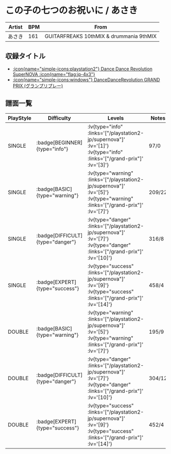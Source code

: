 # この子の七つのお祝いに / あさき

|Artist|BPM|From|
|------|---|----|
|あさき|161|GUITARFREAKS 10thMIX & drummania 9thMIX|

## 収録タイトル

- [ :icon{name="simple-icons:playstation2"} Dance Dance Revolution SuperNOVA :icon{name="flag:jp-4x3"} ](/playstation2-jp/supernova)
- [ :icon{name="simple-icons:windows"} DanceDanceRevolution GRAND PRIX (グランプリプレー)](/grand-prix)

## 譜面一覧

|PlayStyle|Difficulty|Levels|Notes|Movie|
|---------|----------|------|-----|-----|
|SINGLE| :badge[BEGINNER]{type="info"} | :lv{type="info" :links='["/playstation2-jp/supernova"]' :lv='[1]'}  :lv{type="info" :links='["/grand-prix"]' :lv='[3]'} |97/0||
|SINGLE| :badge[BASIC]{type="warning"} | :lv{type="warning" :links='["/playstation2-jp/supernova"]' :lv='[5]'}  :lv{type="warning" :links='["/grand-prix"]' :lv='[7]'} |209/22||
|SINGLE| :badge[DIFFICULT]{type="danger"} | :lv{type="danger" :links='["/playstation2-jp/supernova"]' :lv='[7]'}  :lv{type="danger" :links='["/grand-prix"]' :lv='[10]'} |316/8||
|SINGLE| :badge[EXPERT]{type="success"} | :lv{type="success" :links='["/playstation2-jp/supernova"]' :lv='[9]'}  :lv{type="success" :links='["/grand-prix"]' :lv='[14]'} |458/4||
|DOUBLE| :badge[BASIC]{type="warning"} | :lv{type="warning" :links='["/playstation2-jp/supernova"]' :lv='[5]'}  :lv{type="warning" :links='["/grand-prix"]' :lv='[7]'} |195/9||
|DOUBLE| :badge[DIFFICULT]{type="danger"} | :lv{type="danger" :links='["/playstation2-jp/supernova"]' :lv='[7]'}  :lv{type="danger" :links='["/grand-prix"]' :lv='[10]'} |304/12||
|DOUBLE| :badge[EXPERT]{type="success"} | :lv{type="success" :links='["/playstation2-jp/supernova"]' :lv='[9]'}  :lv{type="success" :links='["/grand-prix"]' :lv='[14]'} |452/4||
